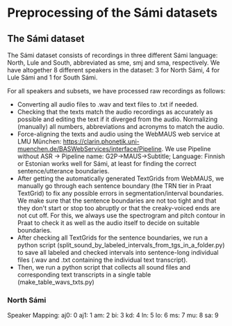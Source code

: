 # Preprocessing of the Sámi datasets

## The Sámi dataset 

The Sámi dataset consists of recordings in three different Sámi language: North, Lule and South, abbreviated as sme, smj and sma, respectively. We have altogether 8 different speakers in the dataset: 3 for North Sámi, 4 for Lule Sámi and 1 for South Sámi.

For all speakers and subsets, we have processed raw recordings as follows:
* Converting all audio files to .wav and text files to .txt if needed.
* Checking that the texts match the audio recordings as accurately as possible and editing the text if it diverged from the audio. Normalizing (manually) all numbers, abbreviations and acronyms to match the audio.
* Force-aligning the texts and audio using the WebMAUS web service at LMU München: https://clarin.phonetik.uni-muenchen.de/BASWebServices/interface/Pipeline. We use Pipeline without ASR -> Pipeline name: G2P->MAUS->Subtitle; Language: Finnish or Estonian works well for Sámi, at least for finding the correct sentence/utterance boundaries.
* After getting the automatically generated TextGrids from WebMAUS, we manually go through each sentence boundary (the TRN tier in Praat TextGrid) to fix any possible errors in segmentation/interval boundaries. We make sure that the sentence boundaries are not too tight and that they don't start or stop too abruptly or that the creaky-voiced ends are not cut off. For this, we always use the spectrogram and pitch contour in Praat to check it as well as the audio itself to decide on suitable boundaries.
* After checking all TextGrids for the sentence boundaries, we run a python script (split_sound_by_labeled_intervals_from_tgs_in_a_folder.py) to save all labeled and checked intervals into sentence-long individual files (.wav and .txt containing the individual text transcript).
* Then, we run a python script that collects all sound files and corresponding text transcripts in a single table (make_table_wavs_txts.py) 

### North Sámi




Speaker Mapping:
aj0: 0
aj1: 1
am: 2
bi: 3
kd: 4
ln: 5
lo: 6
ms: 7
mu: 8
sa: 9
